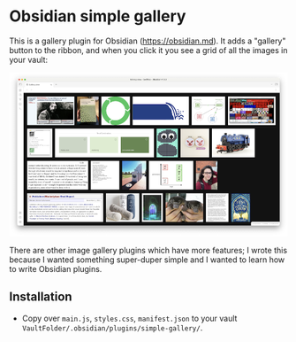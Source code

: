 
# Obsidian simple gallery

This is a gallery plugin for Obsidian (<https://obsidian.md>).
It adds a "gallery" button to the ribbon, and when you click it you see a grid of all the images in your vault:

![An Obsidian window with a tab titled "Gallery" and four rows of images. Each image is of fixed height but varying width, depending on the aspect ratio.](screenshot.1.png)

There are other image gallery plugins which have more features; I wrote this because I wanted something super-duper simple and I wanted to learn how to write Obsidian plugins.

## Installation

- Copy over `main.js`, `styles.css`, `manifest.json` to your vault `VaultFolder/.obsidian/plugins/simple-gallery/`.
